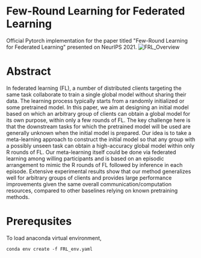 # Few-Round Learning for Federated Learning
Official Pytorch implementation for the paper titled "Few-Round Learning for Federated Learning"  presented on NeurIPS 2021.
![FRL_Overview](https://user-images.githubusercontent.com/54431060/177270454-9e95a2fb-b00b-4a48-acf8-6fb10e1a6b40.png)

# Abstract
In federated learning (FL), a number of distributed clients targeting the same task
collaborate to train a single global model without sharing their data. The learning
process typically starts from a randomly initialized or some pretrained model. In
this paper, we aim at designing an initial model based on which an arbitrary group
of clients can obtain a global model for its own purpose, within only a few rounds
of FL. The key challenge here is that the downstream tasks for which the pretrained
model will be used are generally unknown when the initial model is prepared.
Our idea is to take a meta-learning approach to construct the initial model so that
any group with a possibly unseen task can obtain a high-accuracy global model
within only R rounds of FL. Our meta-learning itself could be done via federated
learning among willing participants and is based on an episodic arrangement to
mimic the R rounds of FL followed by inference in each episode. Extensive
experimental results show that our method generalizes well for arbitrary groups
of clients and provides large performance improvements given the same overall
communication/computation resources, compared to other baselines relying on
known pretraining methods.

# Prerequsites
To load anaconda virtual environment,
```setup
conda env create -f FRL_env.yaml
```

